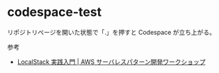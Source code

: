 # codespace-test

リポジトリページを開いた状態で「.」を押すと Codespace が立ち上がる。

参考
- [LocalStack 実践入門 | AWS サーバレスパターン開発ワークショップ](https://zenn.dev/kakakakakku/books/aws-serverless-pattern-workshop-using-localstack)